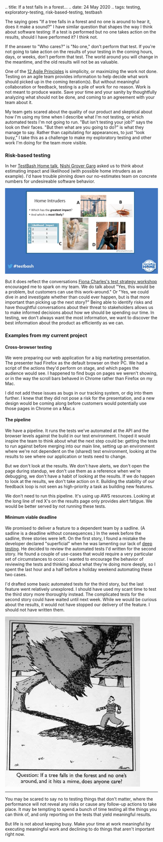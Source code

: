 .. title: If a test falls in a forest...
.. date: 24 May 2020
.. tags: testing, exploratory-testing, risk-based-testing, testbash

The saying goes "If a tree falls in a forest and no one is around to hear it, does it make a sound?" I have similar question that shapes the way I think about software testing: If a test is performed but no one takes action on the results, should I have performed it? I think not. 

If the answer to "Who cares?" is "No one," don't perform that test. If you're not going to take action on the results of your testing in the coming hours, days, or weeks, don't perform that test. The world around you will change in the meantime, and the old results will not be as valuable.

One of the [12 Agile Principles](https://www.agilealliance.org/agile101/12-principles-behind-the-agile-manifesto/) is simplicity, or maximizing the work not done. Testing on an agile team provides information to help decide what work should picked up in the coming iteration(s). But without meaningful collaboration or feedback, testing is a pile of work for no reason. Work is not meant to produce waste. Save your time and your sanity by thoughtfully analyzing what should not be done, and coming to an agreement with your team about it.

My team gets scared about the quality of our product and skeptical about how I'm using my time when I describe what I'm not testing, or which automated tests I'm not going to run. "But isn't testing your job?" says the look on their faces. "But then what are you going to do?" is what they manage to say. Rather than capitulating for appearances, to just "look busy," I take this as a challenge to make my exploratory testing and other work I'm doing for the team more visible. 


### Risk-based testing

In her [TestBash Home talk](https://www.ministryoftesting.com/dojo/series/testbash-home/lessons/reverse-engineer-your-way-to-adopting-a-risk-based-testing-approach-nishi-grover-garg), [Nishi Grover Garg](https://twitter.com/testwithnishi) asked us to think about estimating impact and likelihood (with possible home intruders as an example). I'd have trouble pinning down our no-estimates team on concrete numbers for undesireable software behavior. 

![](/images/posts/2020/nishi-impact-likelihood.png "Slide from Nishi's TestBash Home talk")


But it does reflect the conversations [Fiona Charles's test strategy workshop](http://quality-intelligence.com/documents/DesignBehindthePlan.pdf) encouraged me to spark on my team. We do talk about "Yes, this would be a problem, but customers can use this work-around." Or "Yes, we could dive in and investigate whether than could ever happen, but is that more important than picking up the next story?" Being able to identify risks and have thoughtful conversations about their threat to stakeholders allows us to make informed decisions about how we should be spending our time. In testing, we don't always want the most information, we want to discover the best information about the product as efficiently as we can. 


### Examples from my current project

#### Cross-browser testing

We were preparing our web application for a big marketing presentation. The presenter had Firefox as the default browser on their PC. We had a script of the actions they'd perform on stage, and which pages the audience would see. I happened to find bugs on pages we weren't showing, or in the way the scroll bars behaved in Chrome rather than Firefox on my Mac. 

I did not add these issues as bugs in our tracking system, or dig into them further. I knew that they did not pose a risk for the presentation, and a new design would be coming along before customers would potentially use those pages in Chrome on a Mac.s 


#### The pipeline

We have a pipeline. It runs the tests we've automated at the API and the browser levels against the build in our test environment. I hoped it would inspire the team to think about what the next step could be: getting the tests to run against before merging into our main line, setting up an environment where we're not dependent on the (shared) test environment, looking at the results to see where our application or tests need to change. 

But we don't look at the results. We don't have alerts, we don't open the page during standup, we don't use them as a reference when we're debugging, we don't have a habit of looking at the results. If we do happen to look at the results, we don't take action on it. Building the stability of our feedback loop is not seen as high-priority a task as building new features. 

We don't need to run this pipeline. It's using up AWS resources. Looking at the long line of red X's on the results page only provides alert fatigue. We would be better served by not running these tests. 


#### Minimum viable deadline

We promised to deliver a feature to a dependent team by a sadline. (A sadline is a deadline without consequences.) In the week before the sadline, three stories were left. On the first story, I found a mistake the developer declared "superficial" when he was lamenting our lack of [deep testing](https://katrinatester.blogspot.com/2016/12/the-testing-pendulum-finding-balance-in.html). He decided to review the automated tests I'd written for the second story. He found a couple of use-cases that would require a very particular set of circumstances to occur. I wanted to encourage the behavior of reviewing the tests and thinking about what they're doing more deeply, so I spent the last hour and a half before a holiday weekend automating these two cases. 

I'd drafted some basic automated tests for the third story, but the last feature went relatively unexplored. I should have used my scant time to test the third story more thoroughly instead. The complicated tests for the second story could have waited until next week. While we would be curious about the results, it would not have stopped our delivery of the feature. I should not have written them. 


![](/images/posts/2020/far-side-tree-falling.jpg "Far Side cartoon")

---

You may be scared to say no to testing things that don't matter, where the performance will not reveal any risks or cause any follow-up actions to take place. It may be tempting to spend a bunch of time testing all the things you can think of, and only reporting on the tests that yield meaningful results. 

But life is not about keeping busy. Make your time at work meaningful by executing meaningful work and declining to do things that aren't important right now.

